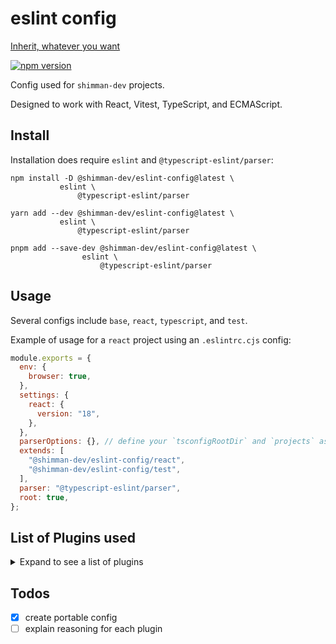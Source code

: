 # eslint config

[Inherit, whatever you want](https://www.youtube.com/watch?v=3h8Nchqs95w#t=5s)

[![npm version](https://badge.fury.io/js/@shimman-dev%2Feslint-config.svg)](https://badge.fury.io/js/@shimman-dev%2Feslint-config)

Config used for `shimman-dev` projects.

Designed to work with React, Vitest, TypeScript, and ECMAScript.

## Install

Installation does require `eslint` and `@typescript-eslint/parser`:

```shell
npm install -D @shimman-dev/eslint-config@latest \
	       eslint \
               @typescript-eslint/parser
```

```shell
yarn add --dev @shimman-dev/eslint-config@latest \
	       eslint \
               @typescript-eslint/parser
```

```shell
pnpm add --save-dev @shimman-dev/eslint-config@latest \
	            eslint \
                    @typescript-eslint/parser
```

## Usage

Several configs include `base`, `react`, `typescript`, and `test`.

Example of usage for a `react` project using an `.eslintrc.cjs` config:

```javascript
module.exports = {
  env: {
    browser: true,
  },
  settings: {
    react: {
      version: "18",
    },
  },
  parserOptions: {}, // define your `tsconfigRootDir` and `projects` as needed
  extends: [
    "@shimman-dev/eslint-config/react",
    "@shimman-dev/eslint-config/test",
  ],
  parser: "@typescript-eslint/parser",
  root: true,
};
```

## List of Plugins used

<details><summary>Expand to see a list of plugins</summary>

```
@typescript-eslint/eslint-plugin
eslint-config-airbnb
eslint-config-airbnb-base
eslint-config-airbnb-typescript
eslint-config-prettier
eslint-plugin-html
eslint-plugin-import
eslint-plugin-jsdoc
eslint-plugin-jsx-a11y
eslint-plugin-promise
eslint-plugin-react
eslint-plugin-react-hooks
eslint-plugin-sonarjs
eslint-plugin-testing-library
eslint-plugin-unicorn
eslint-plugin-vitest
```

</details>

## Todos

- [x] create portable config
- [ ] explain reasoning for each plugin
